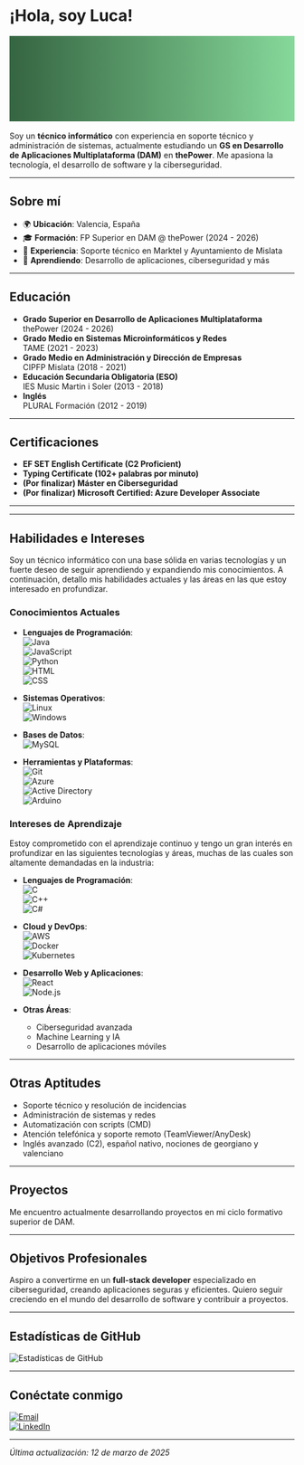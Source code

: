 # ¡Hola, soy Luca!

![Banner de Luca Benidze](https://github.com/luucabg/luucabg/blob/main/banner.png) 

Soy un **técnico informático** con experiencia en soporte técnico y administración de sistemas, actualmente estudiando un **GS en Desarrollo de Aplicaciones Multiplataforma (DAM)** en **thePower**. Me apasiona la tecnología, el desarrollo de software y la ciberseguridad.

---

## Sobre mí

- 🌍 **Ubicación**: Valencia, España  
- 🎓 **Formación**: FP Superior en DAM @ thePower (2024 - 2026)  
- 💼 **Experiencia**: Soporte técnico en Marktel y Ayuntamiento de Mislata  
- 🌱 **Aprendiendo**: Desarrollo de aplicaciones, ciberseguridad y más

---

## Educación

- **Grado Superior en Desarrollo de Aplicaciones Multiplataforma**  
  thePower (2024 - 2026)  
- **Grado Medio en Sistemas Microinformáticos y Redes**  
  TAME (2021 - 2023)  
- **Grado Medio en Administración y Dirección de Empresas**  
  CIPFP Mislata (2018 - 2021)  
- **Educación Secundaria Obligatoria (ESO)**  
  IES Music Martin i Soler (2013 - 2018)  
- **Inglés**  
  PLURAL Formación (2012 - 2019)

---

## Certificaciones

- **EF SET English Certificate (C2 Proficient)**  
- **Typing Certificate (102+ palabras por minuto)**  
- **(Por finalizar) Máster en Ciberseguridad**  
- **(Por finalizar) Microsoft Certified: Azure Developer Associate**

---

---

## Habilidades e Intereses

Soy un técnico informático con una base sólida en varias tecnologías y un fuerte deseo de seguir aprendiendo y expandiendo mis conocimientos. A continuación, detallo mis habilidades actuales y las áreas en las que estoy interesado en profundizar.

### Conocimientos Actuales

- **Lenguajes de Programación**:  
  ![Java](https://img.shields.io/badge/-Java-007396?style=flat-square&logo=java)  
  ![JavaScript](https://img.shields.io/badge/-JavaScript-F7DF1E?style=flat-square&logo=javascript)  
  ![Python](https://img.shields.io/badge/-Python-3776AB?style=flat-square&logo=python)  
  ![HTML](https://img.shields.io/badge/-HTML-E34F26?style=flat-square&logo=html5)  
  ![CSS](https://img.shields.io/badge/-CSS-1572B6?style=flat-square&logo=css3)  

- **Sistemas Operativos**:  
  ![Linux](https://img.shields.io/badge/-Linux-FCC624?style=flat-square&logo=linux)  
  ![Windows](https://img.shields.io/badge/-Windows-0078D6?style=flat-square&logo=windows)  

- **Bases de Datos**:  
  ![MySQL](https://img.shields.io/badge/-MySQL-4479A1?style=flat-square&logo=mysql)  

- **Herramientas y Plataformas**:  
  ![Git](https://img.shields.io/badge/-Git-F05032?style=flat-square&logo=git&logoColor=white)  
  ![Azure](https://img.shields.io/badge/-Azure-0078D4?style=flat-square&logo=microsoft-azure)  
  ![Active Directory](https://img.shields.io/badge/-Active%20Directory-0078D4?style=flat-square&logo=microsoft)  
  ![Arduino](https://img.shields.io/badge/-Arduino-00979D?style=flat-square&logo=arduino)  

### Intereses de Aprendizaje

Estoy comprometido con el aprendizaje continuo y tengo un gran interés en profundizar en las siguientes tecnologías y áreas, muchas de las cuales son altamente demandadas en la industria:

- **Lenguajes de Programación**:  
  ![C](https://img.shields.io/badge/-C-A8B9CC?style=flat-square&logo=c)  
  ![C++](https://img.shields.io/badge/-C++-00599C?style=flat-square&logo=cplusplus)  
  ![C#](https://img.shields.io/badge/-C%23-239120?style=flat-square&logo=csharp)  

- **Cloud y DevOps**:  
  ![AWS](https://img.shields.io/badge/-AWS-232F3E?style=flat-square&logo=amazon-aws)  
  ![Docker](https://img.shields.io/badge/-Docker-2496ED?style=flat-square&logo=docker)  
  ![Kubernetes](https://img.shields.io/badge/-Kubernetes-326CE5?style=flat-square&logo=kubernetes)  

- **Desarrollo Web y Aplicaciones**:  
  ![React](https://img.shields.io/badge/-React-61DAFB?style=flat-square&logo=react)  
  ![Node.js](https://img.shields.io/badge/-Node.js-339933?style=flat-square&logo=node.js)  

- **Otras Áreas**:  
  - Ciberseguridad avanzada  
  - Machine Learning y IA  
  - Desarrollo de aplicaciones móviles  

---

## Otras Aptitudes

- Soporte técnico y resolución de incidencias  
- Administración de sistemas y redes  
- Automatización con scripts (CMD)  
- Atención telefónica y soporte remoto (TeamViewer/AnyDesk)  
- Inglés avanzado (C2), español nativo, nociones de georgiano y valenciano

---

## Proyectos

Me encuentro actualmente desarrollando proyectos en mi ciclo formativo superior de DAM.

---

## Objetivos Profesionales

Aspiro a convertirme en un **full-stack developer** especializado en ciberseguridad, creando aplicaciones seguras y eficientes. Quiero seguir creciendo en el mundo del desarrollo de software y contribuir a proyectos.

---

## Estadísticas de GitHub

![Estadísticas de GitHub](https://github-readme-stats.vercel.app/api?username=luucabg&show_icons=true&theme=radical)

---

## Conéctate conmigo

[![Email](https://img.shields.io/badge/Email-lucabenidze@gmail.com-red?style=for-the-badge&logo=gmail)](mailto:contactolucab@gmail.com)  
[![LinkedIn](https://img.shields.io/badge/LinkedIn-lucabenidze-blue?style=for-the-badge&logo=linkedin)](https://www.linkedin.com/in/lucabenidze)  

---

*Última actualización: 12 de marzo de 2025*
